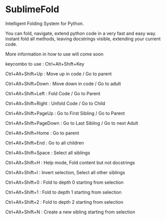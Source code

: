 SublimeFold
===========

Intelligent Folding System for Python.

You can fold, navigate, extend python code in a very fast and easy way.
instant fold all methods, leaving docstrings visible, extending your current code.

More information in how to use will come soon

keycombo to use : Ctrl+Alt+Shift+Key

Ctrl+Alt+Shift+Up : Move up in code / Go to parent

Ctrl+Alt+Shift+Down : Move down in code / Go to adult

Ctrl+Alt+Shift+Left : Fold Code / Go to Parent

Ctrl+Alt+Shift+Right : Unfold Code / Go to Child

Ctrl+Alt+Shift+PageUp : Go to First Sibling / Go to Parent

Ctrl+Alt+Shift+PageDown : Go to Last Sibling / Go to next Adult

Ctrl+Alt+Shift+Home : Go to parent

Ctrl+Alt+Shift+End : Go to all children

Ctrl+Alt+Shift+Space : Select all siblings

Ctrl+Alt+Shift+H : Help mode, Fold content but not docstrings

Ctrl+Alt+Shift+I : Invert selection, Select all other siblings

Ctrl+Alt+Shift+0 : Fold to depth 0 starting from selection

Ctrl+Alt+Shift+1 : Fold to depth 1 starting from selection

Ctrl+Alt+Shift+2 : Fold to depth 2 starting from selection

Ctrl+Alt+Shift+N : Create a new sibling starting from selection



